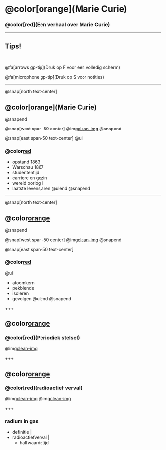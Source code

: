 # @color[orange](Marie Curie)

### @color[red](Een verhaal over Marie Curie)

---

## Tips!

<br>

@fa[arrows gp-tip](Druk op F voor een volledig scherm)

@fa[microphone gp-tip](Druk op S voor notities)

---
@snap[north text-center]
## @color[orange](Marie Curie)
@snapend

@snap[west span-50 center]
@img[clean-img](afbeeldingen/mc_001.jpeg)
@snapend

@snap[east span-50 text-center]
@ul
### @color[red](Biografie)
- opstand 1863
- Warschau 1867
- studententijd
- carriere en gezin
- wereld oorlog I
- laatste levensjaren
@ulend
@snapend

---
@snap[north text-center]
## @color[orange](Radium)
@snapend

@snap[west span-50 center]
@img[clean-img](afbeeldingen/radium_atoom_02.jpg)
@snapend

@snap[east span-50 text-center]
### @color[red](ontdekking)
@ul
- atoomkern
- pekblende
- isoleren
- gevolgen
@ulend
@snapend

+++

## @color[orange](Radium)
### @color[red](Periodiek stelsel)
@img[clean-img](afbeeldingen/radium_periodiek_stelsel_02.jpeg)

+++

## @color[orange](Radium)
### @color[red](radioactief verval)
@img[clean-img](afbeeldingen/berekening_halfwaardetijd.png)
@img[clean-img](afbeeldingen/radioactief_verval2.png)

+++
### radium in gas

- definitie |
- radioactiefverval |
  - halfwaardetijd



